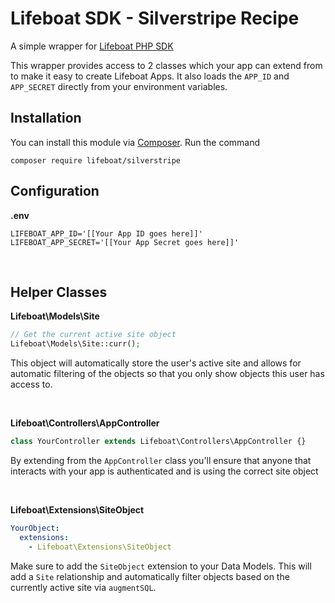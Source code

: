 # Lifeboat SDK - Silverstripe Recipe

A simple wrapper for
[Lifeboat PHP SDK](https://github.com/lifeboat-app/php-sdk)

This wrapper provides access to 2 classes which your app can extend from
to make it easy to create Lifeboat Apps. It also loads
the `APP_ID` and `APP_SECRET` directly from your
environment variables.

## Installation
You can install this module via [Composer](https://getcomposer.org).
Run the command
```
composer require lifeboat/silverstripe
```

## Configuration

**.env**
```dotenv
LIFEBOAT_APP_ID='[[Your App ID goes here]]'
LIFEBOAT_APP_SECRET='[[Your App Secret goes here]]'
```

<p>&nbsp;</p>

## Helper Classes

**Lifeboat\Models\Site**
```php
// Get the current active site object
Lifeboat\Models\Site::curr();
```
This object will automatically store the user's active
site and allows for automatic filtering of the objects
so that you only show objects this user has access to.

<p>&nbsp;</p>

**Lifeboat\Controllers\AppController**
```php
class YourController extends Lifeboat\Controllers\AppController {}
```
By extending from the `AppController` class 
you'll ensure that anyone that interacts with your app 
is authenticated and is using the correct site object

<p>&nbsp;</p>

**Lifeboat\Extensions\SiteObject**
```yml
YourObject:
  extensions:
    - Lifeboat\Extensions\SiteObject
```
Make sure to add the `SiteObject` extension to your
Data Models. This will add a `Site` relationship
and automatically filter objects based on the currently
active site via `augmentSQL`.